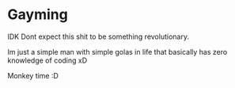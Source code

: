 # Gayming

IDK Dont expect this shit to be something revolutionary. 

Im just a simple man with simple golas in life that basically has zero knowledge of coding xD

Monkey time :D
